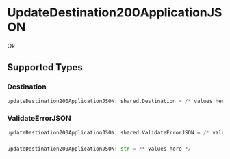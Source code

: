 # UpdateDestination200ApplicationJSON

Ok


## Supported Types

### Destination

```python
updateDestination200ApplicationJSON: shared.Destination = /* values here */
```

### ValidateErrorJSON

```python
updateDestination200ApplicationJSON: shared.ValidateErrorJSON = /* values here */
```

### 

```python
updateDestination200ApplicationJSON: str = /* values here */
```

